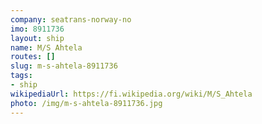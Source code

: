 ```yaml
---
company: seatrans-norway-no
imo: 8911736
layout: ship
name: M/S Ahtela
routes: []
slug: m-s-ahtela-8911736
tags:
- ship
wikipediaUrl: https://fi.wikipedia.org/wiki/M/S_Ahtela
photo: /img/m-s-ahtela-8911736.jpg
---
```

